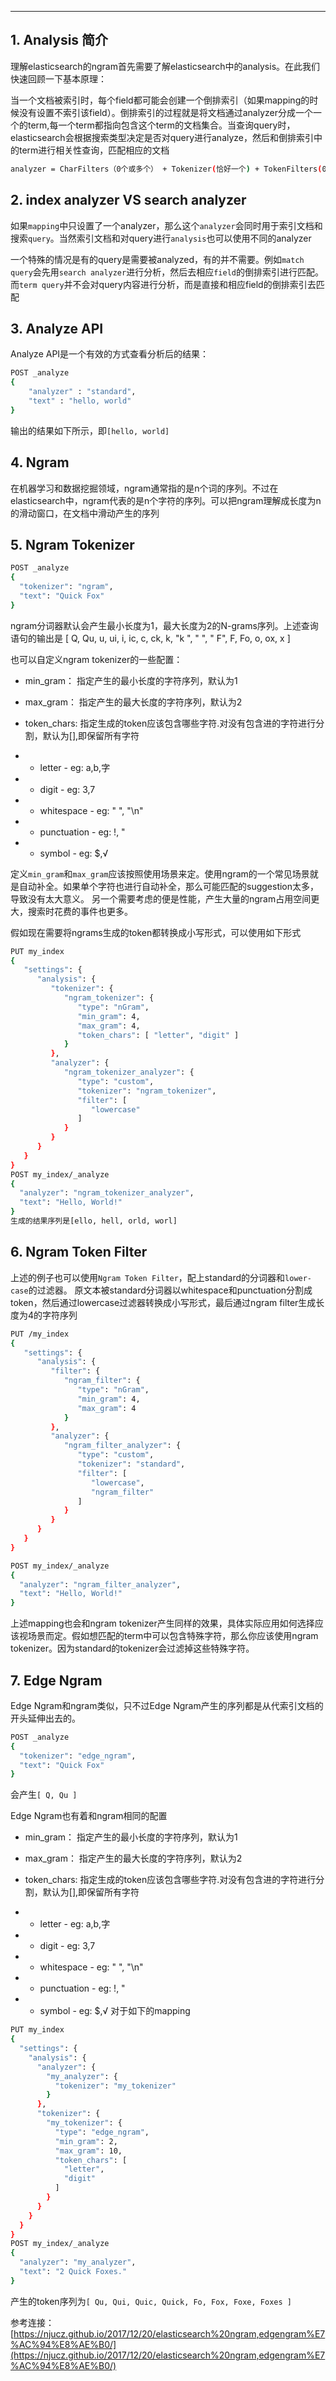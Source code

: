 

----
## 1. Analysis 简介
理解elasticsearch的ngram首先需要了解elasticsearch中的analysis。在此我们快速回顾一下基本原理：

当一个文档被索引时，每个field都可能会创建一个倒排索引（如果mapping的时候没有设置不索引该field）。倒排索引的过程就是将文档通过analyzer分成一个一个的term,每一个term都指向包含这个term的文档集合。当查询query时，elasticsearch会根据搜索类型决定是否对query进行analyze，然后和倒排索引中的term进行相关性查询，匹配相应的文档

```bash
analyzer = CharFilters（0个或多个） + Tokenizer(恰好一个) + TokenFilters(0个或多个)
```
## 2. index analyzer VS search analyzer
如果`mapping`中只设置了一个analyzer，那么这个`analyzer`会同时用于索引文档和搜索`query`。当然索引文档和对query进行`analysis`也可以使用不同的analyzer

一个特殊的情况是有的query是需要被analyzed，有的并不需要。例如`match query`会先用`search analyzer`进行分析，然后去相应`field`的倒排索引进行匹配。而`term query`并不会对query内容进行分析，而是直接和相应field的倒排索引去匹配

## 3. Analyze API
Analyze API是一个有效的方式查看分析后的结果：

```bash
POST _analyze
{
    "analyzer" : "standard",
    "text" : "hello, world"
}
```

输出的结果如下所示，即`[hello, world]`

## 4. Ngram
在机器学习和数据挖掘领域，ngram通常指的是n个词的序列。不过在elasticsearch中，ngram代表的是n个字符的序列。可以把ngram理解成长度为n的滑动窗口，在文档中滑动产生的序列
## 5. Ngram Tokenizer

```bash
POST _analyze
{
  "tokenizer": "ngram",
  "text": "Quick Fox"
}
```

ngram分词器默认会产生最小长度为1，最大长度为2的N-grams序列。上述查询语句的输出是
[ Q, Qu, u, ui, i, ic, c, ck, k, "k ", " ", " F", F, Fo, o, ox, x ]

也可以自定义ngram tokenizer的一些配置：

 - min_gram： 指定产生的最小长度的字符序列，默认为1
 - max_gram： 指定产生的最大长度的字符序列，默认为2
 - token_chars: 指定生成的token应该包含哪些字符.对没有包含进的字符进行分割，默认为[],即保留所有字符

 - - letter - eg: a,b,字
- - digit - eg: 3,7
- - whitespace - eg: " ", "\n"
- - punctuation - eg: !, "
- - symbol - eg: $,√

定义`min_gram`和`max_gram`应该按照使用场景来定。使用ngram的一个常见场景就是自动补全。如果单个字符也进行自动补全，那么可能匹配的suggestion太多，导致没有太大意义。
另一个需要考虑的便是性能，产生大量的ngram占用空间更大，搜索时花费的事件也更多。

假如现在需要将ngrams生成的token都转换成小写形式，可以使用如下形式


```bash
PUT my_index
{
   "settings": {
      "analysis": {
         "tokenizer": {
            "ngram_tokenizer": {
               "type": "nGram",
               "min_gram": 4,
               "max_gram": 4,
               "token_chars": [ "letter", "digit" ]
            }
         },
         "analyzer": {
            "ngram_tokenizer_analyzer": {
               "type": "custom",
               "tokenizer": "ngram_tokenizer",
               "filter": [
                  "lowercase"
               ]
            }
         }
      }
   }
}
POST my_index/_analyze
{
  "analyzer": "ngram_tokenizer_analyzer",
  "text": "Hello, World!"
}
生成的结果序列是[ello, hell, orld, worl]
```
## 6. Ngram Token Filter
上述的例子也可以使用`Ngram Token Filter`，配上standard的分词器和`lower-case`的过滤器。
原文本被standard分词器以whitespace和punctuation分割成token，然后通过lowercase过滤器转换成小写形式，最后通过ngram filter生成长度为4的字符序列

```bash
PUT /my_index
{
   "settings": {
      "analysis": {
         "filter": {
            "ngram_filter": {
               "type": "nGram",
               "min_gram": 4,
               "max_gram": 4
            }
         },
         "analyzer": {
            "ngram_filter_analyzer": {
               "type": "custom",
               "tokenizer": "standard",
               "filter": [
                  "lowercase",
                  "ngram_filter"
               ]
            }
         }
      }
   }
}

POST my_index/_analyze
{
  "analyzer": "ngram_filter_analyzer",
  "text": "Hello, World!"
}
```
上述mapping也会和ngram tokenizer产生同样的效果，具体实际应用如何选择应该视场景而定。假如想匹配的term中可以包含特殊字符，那么你应该使用ngram tokenizer。因为standard的tokenizer会过滤掉这些特殊字符。


## 7. Edge Ngram
Edge Ngram和ngram类似，只不过Edge Ngram产生的序列都是从代索引文档的开头延伸出去的。

```bash
POST _analyze
{
  "tokenizer": "edge_ngram",
  "text": "Quick Fox"
}
```

会产生`[ Q, Qu ]`

Edge Ngram也有着和ngram相同的配置

 - min_gram： 指定产生的最小长度的字符序列，默认为1
 - max_gram： 指定产生的最大长度的字符序列，默认为2
 - token_chars: 指定生成的token应该包含哪些字符.对没有包含进的字符进行分割，默认为[],即保留所有字符

- - letter - eg: a,b,字
- - digit - eg: 3,7
- - whitespace - eg: " ", "\n"
- - punctuation - eg: !, "
- - symbol - eg: $,√
对于如下的mapping

```bash
PUT my_index
{
  "settings": {
    "analysis": {
      "analyzer": {
        "my_analyzer": {
          "tokenizer": "my_tokenizer"
        }
      },
      "tokenizer": {
        "my_tokenizer": {
          "type": "edge_ngram",
          "min_gram": 2,
          "max_gram": 10,
          "token_chars": [
            "letter",
            "digit"
          ]
        }
      }
    }
  }
}
POST my_index/_analyze
{
  "analyzer": "my_analyzer",
  "text": "2 Quick Foxes."
}
```

产生的token序列为`[ Qu, Qui, Quic, Quick, Fo, Fox, Foxe, Foxes ]`


参考连接：
[https://njucz.github.io/2017/12/20/elasticsearch%20ngram,edgengram%E7%AC%94%E8%AE%B0/](https://njucz.github.io/2017/12/20/elasticsearch%20ngram,edgengram%E7%AC%94%E8%AE%B0/)
